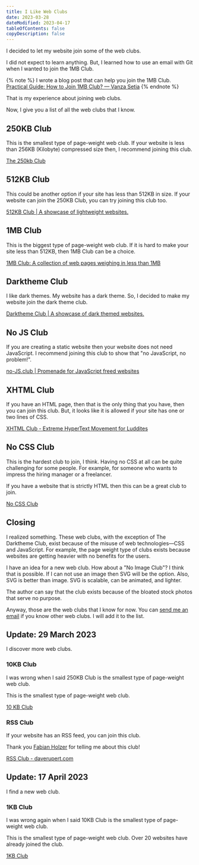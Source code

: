 ```yaml
---
title: I Like Web Clubs
date: 2023-03-28
dateModified: 2023-04-17
tableOfContents: false
copyDescription: false
---
```


I decided to let my website join some of the web clubs.

I did not expect to learn anything. But, I learned how to use an email with Git when I wanted to join the 1MB Club.

{% note %}
I wrote a blog post that can help you join the 1MB Club. <a href="/blog/practical-guide-how-to-join-1mb-club/">Practical Guide: How to Join 1MB Club? — Vanza Setia</a>
{% endnote %}

That is my experience about joining web clubs.

Now, I give you a list of all the web clubs that I know.

## 250KB Club

This is the smallest type of page-weight web club. If your website is less than 256KB (Kilobyte) compressed size then, I recommend joining this club.

[The 250kb Club](https://250kb.club/)

## 512KB Club

This could be another option if your site has less than 512KB in size. If your website can join the 250KB Club, you can try joining this club too.

[512KB Club | A showcase of lightweight websites.](https://512kb.club/)

## 1MB Club

This is the biggest type of page-weight web club. If it is hard to make your site less than 512KB, then 1MB Club can be a choice.

[1MB Club: A collection of web pages weighing in less than 1MB](https://1mb.club/)

## Darktheme Club

I like dark themes. My website has a dark theme. So, I decided to make my website join the dark theme club.

[Darktheme Club | A showcase of dark themed websites.](https://darktheme.club/)

## No JS Club

If you are creating a static website then your website does not need JavaScript. I recommend joining this club to show that "no JavaScript, no problem!".

[no-JS.club | Promenade for JavaScript freed websites](https://no-js.club/)

## XHTML Club

If you have an HTML page, then that is the only thing that you have, then you can join this club. But, it looks like it is allowed if your site has one or two lines of CSS.

[XHTML Club - Extreme HyperText Movement for Luddites](https://xhtml.club/)

## No CSS Club

This is the hardest club to join, I think. Having no CSS at all can be quite challenging for some people. For example, for someone who wants to impress the hiring manager or a freelancer.

If you have a website that is strictly HTML then this can be a great club to join.

[No CSS Club](https://nocss.club/)

## Closing

I realized something. These web clubs, with the exception of The Darktheme Club, exist because of the misuse of web technologies—CSS and JavaScript. For example, the page weight type of clubs exists because websites are getting heavier with no benefits for the users.

I have an idea for a new web club. How about a "No Image Club"? I think that is possible. If I can not use an image then SVG will be the option. Also, SVG is better than image. SVG is scalable, can be animated, and lighter.

The author can say that the club exists because of the bloated stock photos that serve no purpose.

Anyway, those are the web clubs that I know for now. You can [send me an email](mailto:venusbumi2@gmail.com) if you know other web clubs. I will add it to the list.

## Update: 29 March 2023

I discover more web clubs.

### 10KB Club

I was wrong when I said 250KB Club is the smallest type of page-weight web club.

This is the smallest type of page-weight web club.

[10 KB Club](https://10kbclub.com/)

### RSS Club

If your website has an RSS feed, you can join this club.

Thank you [Fabian Holzer](https://holzer.online/) for telling me about this club!

[RSS Club - daverupert.com](https://daverupert.com/rss-club/)

## Update: 17 April 2023

I find a new web club.

### 1KB Club

I was wrong again when I said 10KB Club is the smallest type of page-weight web club.

This is the smallest type of page-weight web club. Over 20 websites have already joined the club.

[1KB Club](https://1kb.club/)
